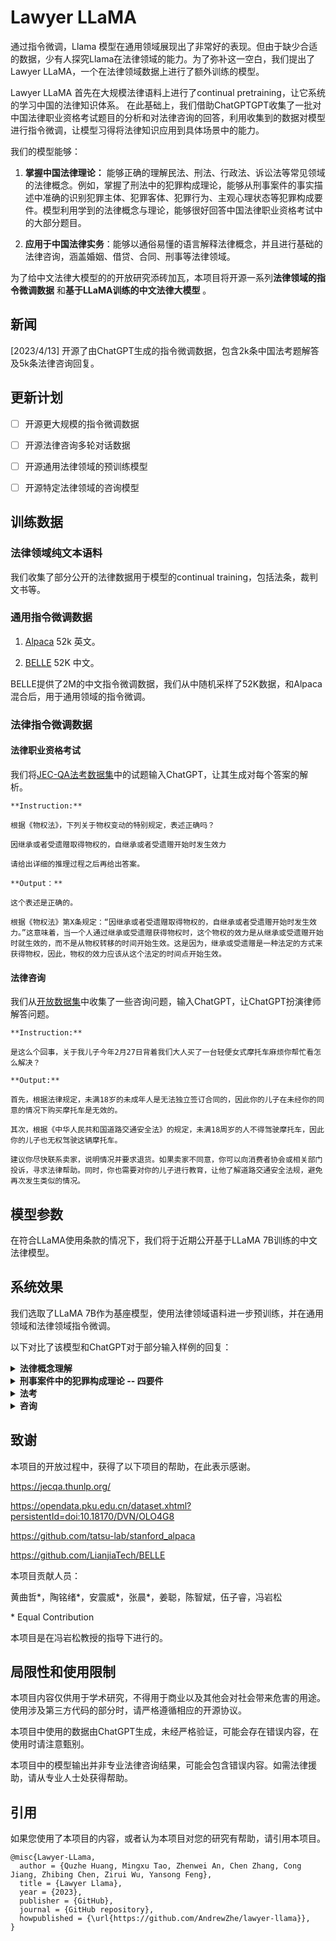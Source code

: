 # Lawyer LLaMA

通过指令微调，Llama 模型在通用领域展现出了非常好的表现。但由于缺少合适的数据，少有人探究Llama在法律领域的能力。为了弥补这一空白，我们提出了Lawyer LLaMA，一个在法律领域数据上进行了额外训练的模型。

Lawyer LLaMA 首先在大规模法律语料上进行了continual pretraining，让它系统的学习中国的法律知识体系。
在此基础上，我们借助ChatGPTGPT收集了一批对中国法律职业资格考试题目的分析和对法律咨询的回答，利用收集到的数据对模型进行指令微调，让模型习得将法律知识应用到具体场景中的能力。

我们的模型能够：

1. **掌握中国法律理论：** 能够正确的理解民法、刑法、行政法、诉讼法等常见领域的法律概念。例如，掌握了刑法中的犯罪构成理论，能够从刑事案件的事实描述中准确的识别犯罪主体、犯罪客体、犯罪行为、主观心理状态等犯罪构成要件。模型利用学到的法律概念与理论，能够很好回答中国法律职业资格考试中的大部分题目。

2. **应用于中国法律实务**：能够以通俗易懂的语言解释法律概念，并且进行基础的法律咨询，涵盖婚姻、借贷、合同、刑事等法律领域。

为了给中文法律大模型的的开放研究添砖加瓦，本项目将开源一系列**法律领域的指令微调数据** 和**基于LLaMA训练的中文法律大模型** 。

## 新闻

[2023/4/13] 开源了由ChatGPT生成的指令微调数据，包含2k条中国法考题解答及5k条法律咨询回复。

## 更新计划

- [ ] 开源更大规模的指令微调数据

- [ ] 开源法律咨询多轮对话数据

- [ ] 开源通用法律领域的预训练模型

- [ ] 开源特定法律领域的咨询模型

## 训练数据

### 法律领域纯文本语料

我们收集了部分公开的法律数据用于模型的continual training，包括法条，裁判文书等。

### 通用指令微调数据

1. [Alpaca](https://github.com/tatsu-lab/stanford_alpaca) 52k 英文。

2. [BELLE](https://github.com/LianjiaTech/BELLE) 52K 中文。

BELLE提供了2M的中文指令微调数据，我们从中随机采样了52K数据，和Alpaca混合后，用于通用领域的指令微调。

### 法律指令微调数据

#### 法律职业资格考试
我们将[JEC-QA法考数据集](https://jecqa.thunlp.org/)中的试题输入ChatGPT，让其生成对每个答案的解析。

    **Instruction:**

    根据《物权法》，下列关于物权变动的特别规定，表述正确吗？

    因继承或者受遗赠取得物权的，自继承或者受遗赠开始时发生效力

    请给出详细的推理过程之后再给出答案。

    **Output：**

    这个表述是正确的。

    根据《物权法》第X条规定：“因继承或者受遗赠取得物权的，自继承或者受遗赠开始时发生效力。”这意味着，当一个人通过继承或受遗赠获得物权时，这个物权的效力是从继承或受遗赠开始时就生效的，而不是从物权转移的时间开始生效。这是因为，继承或受遗赠是一种法定的方式来获得物权，因此，物权的效力应该从这个法定的时间点开始生效。

#### 法律咨询
我们从[开放数据集](https://opendata.pku.edu.cn/dataset.xhtml?persistentId=doi:10.18170/DVN/OLO4G8)中收集了一些咨询问题，输入ChatGPT，让ChatGPT扮演律师解答问题。

    **Instruction:**

    是这么个回事，关于我儿子今年2月27日背着我们大人买了一台轻便女式摩托车麻烦你帮忙看怎么解决？

    **Output:**

    首先，根据法律规定，未满18岁的未成年人是无法独立签订合同的，因此你的儿子在未经你的同意的情况下购买摩托车是无效的。

    其次，根据《中华人民共和国道路交通安全法》的规定，未满18周岁的人不得驾驶摩托车，因此你的儿子也无权驾驶这辆摩托车。

    建议你尽快联系卖家，说明情况并要求退货。如果卖家不同意，你可以向消费者协会或相关部门投诉，寻求法律帮助。同时，你也需要对你的儿子进行教育，让他了解道路交通安全法规，避免再次发生类似的情况。

## 模型参数

在符合LLaMA使用条款的情况下，我们将于近期公开基于LLaMA 7B训练的中文法律模型。

## **系统效果**

我们选取了LLaMA 7B作为基座模型，使用法律领域语料进一步预训练，并在通用领域和法律领域指令微调。

以下对比了该模型和ChatGPT对于部分输入样例的回复：

<details>
<summary><b>法律概念理解</b></summary>

**Input:** 什么是委托代理？

| **Lawyer LLaMA (7B)**                                                                                                           | **ChatGPT (175B)**                                                                                                                                                                                                                                                                                                                 |
| ------------------------------------------------------------------------------------------------------------------------------- | ---------------------------------------------------------------------------------------------------------------------------------------------------------------------------------------------------------------------------------------------------------------------------------------------------------------------------------- |
| 委托代理是指委托人将自己的权利和义务委托给代理人，代理人代表委托人进行某项法律行为。委托代理是一种法律关系，代理人必须按照委托人的要求行事，并向委托人报告进展情况。委托代理的法律效力与委托人的权利和义务相同，代理人必须遵守法律法规，保护委托人的合法权益。 | 委托代理是指一方（即委托人）授权另一方（即代理人）代表其执行特定的法律行为或采取特定的法律行动。委托代理通常涉及商业或法律事务，例如买卖房屋或签订合同等。在这种情况下，委托人必须给代理人明确的授权，以便代理人能够代表委托人采取行动。<br/>委托代理可以是口头协议或书面协议，具体取决于委托人和代理人之间的协议。委托代理需要遵守一定的法律规定，例如代理人必须履行忠实、诚信的义务，不能利用委托代理行为牟取不当利益或泄露委托人的保密信息等。<br/>委托代理在商业和法律事务中很常见，因为它可以让委托人将特定的任务交给代理人去完成，从而减轻自己的负担和节约时间和资源。同时，它也可以为代理人提供商业机会，例如代表多个客户进行买卖房屋或签订合同等。 |

---

**Input:** 什么是夫妻共同财产？

| **Lawyer LLaMA (7B)**                                                                                                           | **ChatGPT (175B)**                                                                                                                                                                                                                                                                                                                 |
| ------------------------------------------------------------------------------------------------------------------------------- | ---------------------------------------------------------------------------------------------------------------------------------------------------------------------------------------------------------------------------------------------------------------------------------------------------------------------------------- |
| 夫妻共同财产是指夫妻在婚姻关系存续期间所得的财产，包括工资、奖金、房产、存款、股票等。这些财产是夫妻共同所有的，无论是谁来得的，都应该被视为夫妻共同财产。在离婚时，夫妻应该协商如何分配这些财产，如果无法协商，法院将会根据具体情况进行裁决。 | 夫妻共同财产是指夫妻在婚姻关系中共同拥有的财产，包括在婚姻关系存续期间所获得的财产和财产所产生的收益，以及婚姻关系存续期间夫妻个人所持有的财产中的共同财产份额。夫妻共同财产制度是指在婚姻关系中，夫妻共同财产的所有权属于夫妻双方，且需要夫妻双方共同管理、共同支配和共同分割的制度。在夫妻离婚、丧失中国国籍等情况下，夫妻共同财产应当依法进行分割。在中国，夫妻共同财产制度适用于所有婚姻关系存续期间所取得的财产，除非夫妻双方事先约定适用其他财产制度。|

---

**Input:** 什么是抵押？

| **Lawyer LLaMA (7B)**                                                                                                           | **ChatGPT (175B)**                                                                                                                                                                                                                                                                                                                 |
| ------------------------------------------------------------------------------------------------------------------------------- | ---------------------------------------------------------------------------------------------------------------------------------------------------------------------------------------------------------------------------------------------------------------------------------------------------------------------------------- |
| 抵押是指将某种财产作为担保，以保证借款人在约定的时间内履行还款义务。抵押的财产可以是房产、车辆、股票、债券等。当借款人未能按时还款时，抵押人可以通过法律程序依法行使抵押权，即通过法院的强制执行程序，将抵押的财产变卖，以偿还借款人的债务。 | 抵押是指把财产或财产权利作为担保物，用于向银行或其他借款人借款的行为。抵押通常用于获得较大额度的贷款，例如购买房屋或商业物业的贷款。在抵押贷款中，房屋或其他资产通常被抵押，这意味着如果贷款未能按时还清，银行或借款人可以通过法律程序将抵押物出售以清偿债务。在一些国家，抵押可能需要登记或公证，以确保抵押权的优先性和合法性。抵押权是借款人对抵押财产的权利，而抵押物则是被抵押的财产或财产权利。|

---

**Input:** 什么是正当防卫？

| **Lawyer LLaMA (7B)**                                                                                                           | **ChatGPT (175B)**                                                                                                                                                                                                                                                                                                                 |
| ------------------------------------------------------------------------------------------------------------------------------- | ---------------------------------------------------------------------------------------------------------------------------------------------------------------------------------------------------------------------------------------------------------------------------------------------------------------------------------- |
| 正当防卫是指在遭受非法侵害或者遭受即将发生非法侵害的情况下，为了保护自己或他人的人身、财产安全，采取必要的防卫行为，造成非法侵害人的行为受到制止或者阻止的情况。正当防卫是一种合法的防卫行为，但是在采取必要的防卫行为时，必须遵守必要性原则，即防卫行为必须是必要的、适当的、合理的、合法的。如果防卫行为超出了必要性原则，就可能构成过度防卫，属于违法行为。 | 正当防卫是指在保护自己、他人或者国家、集体的合法权益时，对正在非法侵犯自己等权益的侵害者采取必要的防卫行为的行为，具有法律上的正当性和合法性。<br/>正当防卫是许多国家刑法中都规定的一种法律制度，允许人们在一定的情况下采取必要的防卫行为，以保护自己、他人或者国家、集体的合法权益。在正当防卫的情况下，防卫人不承担任何刑事责任。<br/>正当防卫的条件包括：必要性、即时性和合理性。必要性指的是防卫行为必须是为了防止或制止正在进行的非法侵犯行为，且必须采取适当的方式和手段。即时性指的是防卫行为必须是在非法侵犯行为正在进行或即将发生时立即采取的。合理性指的是防卫行为必须是在保护自己、他人或者国家、集体的合法权益的情况下进行的，不得超过必要的限度。<br/>需要注意的是，正当防卫不是自由行为的理由，而是在必要的情况下为了保护合法权益采取的一种必要行为，因此必须符合法律规定的条件才能被认定为正当防卫。如果防卫行为不符合法律规定，可能会被认定为过当防卫，需要承担相应的法律责任。|

</details>

<details>
<summary><b>刑事案件中的犯罪构成理论 -- 四要件</b></summary>

**Input:** 请抽取以下案例中的犯罪构成要件 ‘绩溪县人民检察院起诉书指控：2013年11月1日8时40分许，被告人曹某某驾驶皖P54611自卸货车行至家朋乡汪店村阳戈溪村河边装石块，被告人曹某某将货车停放于一斜坡处，拉上手刹下即下车去驾驶铲车往货车内装石块，约二十分钟后货车溜车下滑，滑行中撞上在坡底河边洗衣服的洪某某，当日下午，洪某某经抢救无效死亡。经鉴定，洪某某系因事故致创伤性失血性休克死亡。’

| **Lawyer LLaMA (7B)**                                                                                                                                                                                                                     | **ChatGPT (175B)**                                                                                                                                                                                      |
| ----------------------------------------------------------------------------------------------------------------------------------------------------------------------------------------------------------------------------------------- | ------------------------------------------------------------------------------------------------------------------------------------------------------------------------------------------------------- |
| 犯罪构成要件：<br/>1. 犯罪主体：被告人曹某某。<br/>2. 犯罪行为：驾驶货车在卸货行驶过程中，将货车停放于一斜坡处，拉上手刹下即下车去驾驶铲车往货车内装石块，约二十分钟后货车溜车下滑，滑行中撞上在坡底河边洗衣服的洪某某，当日下午，洪某某经抢救无效死亡。<br/>3. 结果：洪某某死亡。<br/>4. 主观方面：被告人曹某某的行为是有意识的，即他知道自己的行为存在危险，但仍然故意滑行，撞上了洪某某。<br/>综上所述，被告人曹某某的行为构成过失杀人罪。 | 这是一起交通肇事案件，犯罪构成要件包括：<br/>肇事：被告人曹某某驾驶自卸货车行至家朋乡汪店村阳戈溪村河边装石块，将货车停放于一斜坡处，拉上手刹下即下车去驾驶铲车往货车内装石块，货车因此失去控制溜车下滑，最终撞上在坡底河边洗衣服的洪某某。<br/>重大事故：该起交通事故导致洪某某死亡，经鉴定，洪某某系因事故致创伤性失血性休克死亡。<br/>因此，被告人曹某某构成交通肇事罪，属于过失致人死亡罪。 |

---


**Input:** 请抽取以下案例中的犯罪构成要件 '公诉机关指控，被告人林某与其妻子曾某因琐事发生口角，并商量到京山县民政局婚姻登记处办理离婚手续。2014年11月3日11时许，被告人林某与其妻子曾某到京山县民政局婚姻登记处（位于京山县新市镇绿林路）办理离婚手续时，双方发生争吵。被告人林某将曾某叫到婚姻登记处旁边的工商银行后院商谈，商谈中又动起手来，曾某用手抓伤被告人林某面部，被告人林某将曾某按在地上，拿出事先携带的匕首将曾某面部、颈部等划伤4处。经鉴定，被害人曾某的损伤程度已构成轻伤一级。'

| **Lawyer LLaMA (7B)**                                                                                                                                                                                                                     | **ChatGPT (175B)**                                                                                                                                                                                      |
| ----------------------------------------------------------------------------------------------------------------------------------------------------------------------------------------------------------------------------------------- | ------------------------------------------------------------------------------------------------------------------------------------------------------------------------------------------------------- |
| 根据以上案例中的犯罪构成要件，可以得出以下推理过程：<br/>1. 公诉机关指控：案件已经被公诉机关提起公诉。<br/>2. 犯罪主体：被告人林某和其妻子曾某。<br/>3. 犯罪行为：被告人林某在与其妻子曾某商谈时，将曾某叫到婚姻登记处旁边的工商银行后院商谈，商谈中又动起手来，曾某用手抓伤被告人林某面部，被告人林某将曾某按在地上，拿出事先携带的匕首将曾某面部、颈部等划伤4处。<br/>4. 犯罪构成要件：被告人林某的行为已经构成了故意伤害罪。<br/>具体来说，被告人林某的行为涉嫌故意伤害罪的构成要件包括：主观方面的故意和客观方面的行为。<br/>首先，被告人林某的主观方面的故意是指他明知自己的行为会对他人造成伤害，但仍然故意实施的行为。在本案中，被告人林某明知自己的行为会对他人造成伤害，因为他在商谈时动起手来，并使用匕首将曾某面部、颈部等划伤4处。<br/>其次，被告人林某的客观方面的行为是指他的行为已经达到了故意伤害的客观要件。在本案中，被告人林某的行为已经达到了故意伤害的客观要件，因为他的行为是有预谋的，他明知自己的行为会对他人造成伤害，但仍然实施了这些行为。<br/>因此，根据以上推理过程，可以得出结论：被告人林某的行为已经构成了故意伤害罪。 | 犯罪构成要件包括：<br/>1. 故意伤害罪：被告人林某使用匕首对妻子曾某进行攻击，导致曾某面部、颈部等部位受伤，已构成轻伤一级，符合故意伤害罪的构成要件。<br/>2. 暴力妨害家庭罪：被告人林某在与妻子商谈离婚事宜时，发生争吵并将妻子带到婚姻登记处旁边商谈，期间动起手来，并使用匕首进行攻击，已构成暴力妨害家庭罪的构成要件。 |

---

**Input:** 请抽取以下案例中的犯罪构成要件  '三门峡市湖滨区人民检察院指控：2015年10月11日20时43分左右，被告人荆某驾驶豫P×××××号重型自卸货车，沿三门峡市209国道东半幅自南向北行驶至209国道与五原路交叉口北50米处，碰撞沿209国道东半幅自北向南步行的被害人姚某，致姚某当场死亡。事故发生后，荆某驾车逃逸。经三门峡市公安交警支队事故处理大队认定，荆某负事故全部责任。公诉机关认为，被告人荆某的行为已构成××罪，请依法判处。'

| **Lawyer LLaMA (7B)**                                                                                                                                                                                                                     | **ChatGPT (175B)**                                                                                                                                                                                      |
| ----------------------------------------------------------------------------------------------------------------------------------------------------------------------------------------------------------------------------------------- | ------------------------------------------------------------------------------------------------------------------------------------------------------------------------------------------------------- |
| 犯罪构成要件：<br/>1. 行为主体：被告人荆某<br/>2. 客体：交通肇事罪<br/>3. 客体构成要件：荆某驾驶豫P×××××号重型自卸货车，沿三门峡市209国道东半幅自南向北行驶至209国道与五原路交叉口北50米处，碰撞沿209国道东半幅自北向南步行的被害人姚某，致姚某当场死亡。<br/>4. 主观方面的犯罪意图：荆某在行驶过程中没有采取必要的措施避免事故发生，也没有及时停车并报警，反而逃逸。<br/><br/>综上所述，被告人荆某的行为已构成交通肇事罪。 | 案例中的犯罪构成要件如下：<br/>1. 时间地点：2015年10月11日20时43分左右，在三门峡市209国道与五原路交叉口北50米处发生。<br/>2. 车辆和行人：被告人荆某驾驶豫P×××××号重型自卸货车，沿209国道行驶，撞上沿209国道东半幅自北向南行走的被害人姚某。<br/>3. 后果：被害人姚某当场死亡。<br/>4. 逃逸：案发后，被告人荆某驾车逃逸。<br/>5. 责任：经三门峡市公安交警支队事故处理大队认定，荆某负事故全部责任。<br/>基于以上事实，可以初步认定被告人荆某的行为构成“交通肇事罪”或“交通肇事致死罪”。 |

---

**Input:** 请抽取以下案例中的犯罪构成要件 '三亚市城郊人民检察院指控，2013年7月25日1时许，被告人李某驾驶摩托车搭载罗某沿河东路逆向行驶，罗某见被害人林某持一挎包乘坐电动车沿正常方向行驶便提议实施抢夺，被告人李某减速等待被害人林某乘坐的电动车超过其二人驾驶的摩托车后便调转车头靠近被害人林某，二车行驶至河东路规划局路口处时，罗某伸手将被害人林某的挎包抢走，得手后二人驾车迅速逃往三亚大桥方向，被抢的挎包内有人民币现金400元以及三星手机一部（经鉴定，价值人民币2819元）。破案后，被抢夺的财物未能追回。'

| **Lawyer LLaMA (7B)**                                                                                                                                                                                                                     | **ChatGPT (175B)**                                                                                                                                                                                      |
| ----------------------------------------------------------------------------------------------------------------------------------------------------------------------------------------------------------------------------------------- | ------------------------------------------------------------------------------------------------------------------------------------------------------------------------------------------------------- |
| 根据以上案例，可以得出以下犯罪构成要件：<br/>1. 罪名：抢夺罪<br/>2. 主体犯罪：被告人李某和罗某<br/>3. 客体犯罪：抢夺行为<br/>4. 主观方面犯罪：罪主体有意实施抢夺行为，但是未能完成抢夺行为<br/>5. 客观方面犯罪：抢夺行为是在被害人林某的财物领域内实施的，且抢夺行为是在被害人林某的财物领域内完成的<br/>6. 犯罪结果：被告人李某和罗某抢夺了被害人林某的挎包内有人民币现金400元以及三星手机一部（经鉴定，价值人民币2819元）<br/>综上所述，被告人李某和罗某构成抢夺罪。 | 根据案例，可以提取以下犯罪构成要件：<br/>1. 抢劫罪构成要件：<br/>被告人李某、罗某明知林某持有财物，即电动车和挎包，伺机实施抢夺。在被害人林某乘坐电动车行驶时，被告人李某驾驶摩托车追逐并靠近电动车。当电动车行驶到规划局路口时，罗某伸手将林某的挎包抢走，并迅速逃离现场。被抢夺的财物包括现金和手机，价值一定数额，构成抢劫罪的犯罪构成要件。<br/>1. 交通肇事罪构成要件：<br/>被告人李某驾驶摩托车搭载罗某逆向行驶，违反了道路交通安全法规，构成交通肇事罪的犯罪构成要件。|

</details>


<details>
<summary><b>法考</b></summary>

**Input:** 假设甲国为《保护文学艺术作品伯尔尼公约》的成员国，乙国为非成员国。依该公约的规定，下列作品可以享有国民待遇?

A. 甲国公民在甲国和乙国同时出版的文学作品

B. 乙国公民首先在甲国出版的文学作品

C. 在甲国有住所的乙国公民的文学作品

D. 乙国公民在乙国发表的文学作品

**Gold Answer:** A B C



| **Lawyer LLaMA (7B)**                                                                                                                                                                                                                                     | **ChatGPT (175B)**                                                                                                                                                                                        |
| --------------------------------------------------------------------------------------------------------------------------------------------------------------------------------------------------------------------------------------------------------- | --------------------------------------------------------------------------------------------------------------------------------------------------------------------------------------------------------- |
| A: 根据《保护文学艺术作品伯尔尼公约》的规定，成员国应该给予其他成员国的公民和非成员国的公民在成员国境内创作的文学艺术作品国民待遇。也就是说，如果一个人在甲国创作了一部文学作品，那么他在乙国出版该作品也应该享有甲国的版权保护。<br/>但是，如果该作品的作者是乙国的公民，那么他不属于甲国的版权保护范围。因此，如果甲国的公民在甲国和乙国同时出版了文学作品，那么该作品只能享有甲国的版权保护，而不能享有乙国的版权保护。<br/>因此，答案是：甲国公民在甲国和乙国同时出版的文学作品可以享有甲国的国民待遇。 | A: 根据《保护文学艺术作品伯尔尼公约》的规定，成员国应该对其他成员国的公民在该公约规定保护范围内的作品享有国民待遇。但对于非成员国的作品，不一定能享有国民待遇。<br/>根据题目的描述，甲国是《保护文学艺术作品伯尔尼公约》的成员国，而乙国是非成员国。因此，甲国公民在甲国和乙国同时出版的文学作品应该能够在甲国享有国民待遇，但在乙国不一定能够享有国民待遇。<br/>总之，该选项的判断是“部分正确，部分错误” |
| B: 根据《保护文学艺术作品伯尔尼公约》的规定，成员国应该给予其他成员国的公民和非成员国的公民在成员国境内创作的文学艺术作品国民待遇。这意味着，如果乙国公民在甲国创作了一部文学作品，那么该作品应该受到甲国的保护，并且甲国应该给予该作品国民待遇，即与甲国公民的作品享有同等的保护。<br/>因此，如果乙国公民在甲国出版了一部文学作品，那么该作品可以享有国民待遇。 | B: 根据《保护文学艺术作品伯尔尼公约》的规定，成员国应该给予其他成员国的作者和作品同等的保护待遇，即国民待遇原则。这意味着，如果一个国家的作品在另一个国家出版或发行，它应该得到与后者本国作品相同的保护待遇。<br/>然而，该公约并未规定非成员国的作品可以享有国民待遇。因此，根据伯尔尼公约的规定，乙国公民首先在甲国出版的文学作品不能享有国民待遇。<br/>因此，选项是错误的。 |
| C: 根据《保护文学艺术作品伯尔尼公约》的规定，成员国应该给予其他成员国的公民和非成员国的公民在成员国境内创作的文学艺术作品国民待遇。这意味着，如果乙国公民在甲国创作了一部文学作品，那么该作品应该受到甲国的保护，并享有与甲国公民的作品相同的待遇。<br/>因此，如果乙国公民在甲国有住所，那么他的在甲国创作的文学作品可以享有国民待遇。这是因为，乙国公民在甲国有住所，就像甲国公民在乙国有住所一样，他应该享有与甲国公民相同的权利和待遇。<br/>因此，答案是：乙国公民在甲国创作的文学作品可以享有国民待遇。 | C: 根据《保护文学艺术作品伯尔尼公约》的规定，其成员国应当向其他缔约国公民的作品，给予与本国公民作品同等的国民待遇。因此，在甲国中，如果有乙国公民居住并创作了文学作品，那么该作品应该可以享有甲国的国民待遇，即与甲国公民创作的作品受到相同的保护。<br/>然而，乙国并非该公约的成员国，因此乙国公民在自己的国家创作的作品可能无法得到与甲国公民作品相同的保护。此外，甲国可能还有其他国内法规定，限制外国公民的著作权保护范围，需要具体情况具体分析。<br/>因此，对于该选项的判断为：可能正确，但需要具体情况具体分析 |
| D: 根据《保护文学艺术作品伯尔尼公约》的规定，成员国应该给予其他成员国的公民和非成员国的公民在成员国境内发表的文学艺术作品国民待遇。这意味着，如果乙国公民在乙国发表了文学作品，那么该作品可以享有与乙国公民的作品相同的保护，包括获得版权和受到财产权利的保护。<br/>而对于乙国公民在乙国发表的文学作品，则不具备国民待遇，因为乙国不是《保护文学艺术作品伯尔尼公约》的成员国。但是，如果乙国公民在乙国发表的文学作品在乙国被认定为优先申请，那么该作品可以在乙国获得版权和财产权利保护。<br/>因此，答案是：乙国公民在乙国发表的文学作品不可以享有国民待遇，但如果该作品在乙国被认定为优先申请，那么可以在乙国获得版权和财产权利保护。 | D: 根据《保护文学艺术作品伯尔尼公约》的规定，成员国应当给予其他成员国的著作权人及其作品同自己国民的待遇。因此，甲国应该给予乙国公民在甲国发表的文学作品同自己国民的待遇。但是，乙国公民在乙国发表的文学作品是否能够享有国民待遇，则取决于乙国是否加入了该公约。<br/>因为题目中指出乙国为非成员国，因此该国的公民在该公约下并没有享有国民待遇的权利。所以，选项错误。 |

</details>


<details>
<summary><b>咨询</b></summary>

**Input:** 男婚内出轨，怎样告女方？？？？？？？

| **Lawyer LLaMA (7B)**                                                                                                                                                                                                                                                                                                   | **ChatGPT (175B)**                                                                                                                                                                                                                                                                                                                                                                                         |
| ----------------------------------------------------------------------------------------------------------------------------------------------------------------------------------------------------------------------------------------------------------------------------------------------------------------------- | ---------------------------------------------------------------------------------------------------------------------------------------------------------------------------------------------------------------------------------------------------------------------------------------------------------------------------------------------------------------------------------------------------------- |
| 如果男方在婚姻关系中出轨，女方可以通过以下方式来表达自己的不满和愤怒：<br/>1. 与男方沟通：女方可以与男方沟通，表达自己的不满和愤怒，并要求男方停止出轨行为。<br/>2. 寻求婚姻咨询：女方可以寻求专业的婚姻咨询师或心理医生的帮助，以了解如何处理自己的情绪和如何保护自己的权益。<br/>3. 寻求法律援助：女方可以寻求法律援助，了解自己的权利和法律程序，以便采取适当的行动来保护自己的权益。<br/>4. 提起离婚：如果男方的出轨行为已经严重影响了婚姻关系，女方可以考虑提起离婚。在离婚过程中，女方可以要求分割财产和抚养子女的权利。<br/>无论采取哪种行动，女方都应该保持冷静和理智，以便更好地保护自己的权益。 | 作为律师，我必须提醒您，婚内出轨是一项敏感的问题，需要认真考虑和权衡。如果您想要采取法律行动，以下是一些可能有用的信息：<br/>1. 确定出轨是否构成违法行为：在某些国家或地区，婚内出轨可能被视为违法行为，可能构成通奸罪或与婚姻法相关的罪行。您应该检查您所在地区的相关法律，以确定出轨是否构成违法行为。<br/>2. 收集证据：如果出轨构成违法行为，您需要收集证据来支持您的指控。这可能包括获取出轨方的通讯记录、照片、视频等物证，或者聘请私人侦探来获取证据。<br/>3. 寻求法律援助：如果您打算采取法律行动，最好咨询一位有经验的律师。律师可以帮助您理解相关的法律，并提供建议和帮助。<br/>请注意，采取法律行动可能会对您的家庭关系产生负面影响。在采取任何行动之前，请考虑一下这是否值得。您可能需要与配偶进行对话，并尝试解决问题，或者寻求婚姻咨询等其他形式的帮助来修复您的婚姻关系。 |

---

**Input:** 分居两年有两个孩子，大女儿10岁，儿子五岁，男方总对我用家庭暴力，导致我想离婚法院会怎么判？

| **Lawyer LLaMA (7B)**                                                                                                                                                                                                                                                                                                   | **ChatGPT (175B)**                                                                                                                                                                                                                                                                                                                                                                                         |
| ----------------------------------------------------------------------------------------------------------------------------------------------------------------------------------------------------------------------------------------------------------------------------------------------------------------------- | ---------------------------------------------------------------------------------------------------------------------------------------------------------------------------------------------------------------------------------------------------------------------------------------------------------------------------------------------------------------------------------------------------------- |
| 根据中国的婚姻法，如果你可以证明你的丈夫对你实施了家庭暴力，法院可能会判决你获得离婚。在这种情况下，法院可能会考虑以下因素：<br/>1. 是否存在家庭暴力行为：如果你能够证明你的丈夫对你实施了家庭暴力行为，法院可能会认定这一点。<br/>2. 是否存在婚姻破裂：如果你能够证明你和你的丈夫之间的婚姻已经破裂，法院可能会认定这一点。<br/>3. 是否存在孩子的利益：如果你能够证明你的孩子受到了伤害，法院可能会认为这一点。<br/>4. 是否存在其他证据：如果你能够证明其他证据表明你的丈夫对你实施了家庭暴力行为，法院可能会认定这一点。<br/>因此，如果你能够证明你的丈夫对你实施了家庭暴力行为，法院可能会判决你获得离婚。但是，具体的判决结果还需要根据你的案件具体情况来决定。 | 首先，家庭暴力是不合法的行为，法院通常会采取严厉的措施来保护受害者。在你的情况下，离婚可能是合理的选择，但最终的判断取决于许多因素，如你是否有足够的证据证明你的配偶对你施暴，以及你的孩子是否会受到伤害。<br/>在考虑离婚的情况下，法院通常会优先考虑孩子的福利。法院可能会下令给你拥有孩子的抚养权，而你的配偶可能需要支付子女抚养费和配偶赡养费。同时，如果有家庭暴力的证据，法院可能会下令保护令，禁止你的配偶接近你和你的孩子，以确保你和你的孩子的安全。<br/>总之，如果你有家庭暴力的证据并且孩子的福利得到了保障，离婚是可能的，并且法院可能会支持你的要求。如果你需要更多的帮助和建议，我建议你寻求当地的法律援助组织或律师的帮助。 |

---

**Input:** 饮酒驾驶私家小车，和三个朋友出去玩，过弯道的时候撞到路边的树，车子翻到路沟请问司机要负什么责任？

| **Lawyer LLaMA (7B)**                                                                                                                                                                                                                                                                                                   | **ChatGPT (175B)**                                                                                                                                                                                                                                                                                                                                                                                         |
| ----------------------------------------------------------------------------------------------------------------------------------------------------------------------------------------------------------------------------------------------------------------------------------------------------------------------- | ---------------------------------------------------------------------------------------------------------------------------------------------------------------------------------------------------------------------------------------------------------------------------------------------------------------------------------------------------------------------------------------------------------- |
| 作为司机，您需要承担一定的责任。根据《中华人民共和国道路交通安全法》的规定，饮酒驾驶是违法行为，应当承担相应的法律责任。如果您的小车撞到了路边的树，导致车子翻到路沟，您需要承担以下责任：<br/>1. 违反交通规则的责任：根据《中华人民共和国道路交通安全法》的规定，饮酒驾驶是违法行为，应当承担相应的法律责任。<br/>2. 车辆损失的责任：如果您的小车在翻到路沟后摔掉或者撞到了其他车辆，您需要承担相应的车辆损失责任。<br/>3. 人身伤害的责任：如果您的行为导致他人受到人身伤害，您需要承担相应的人身伤害责任。<br/>因此，作为司机，您需要认真对待交通安全，遵守交通规则，避免饮酒驾驶等违法行为，保护自己和他人的安全。 | 根据您提供的情况描述，司机可能面临以下法律责任：<br/>1. 刑事责任：如果司机在事故发生时饮酒超过了法定限制，他可能会被控以醉酒驾车罪，这是一项刑事犯罪行为，可能会被判处罚款、监禁或者吊销驾照等刑罚。<br/>2. 民事责任：司机在事故中造成的人身损害或财产损失，可能需要承担民事责任，包括支付医疗费用、赔偿损失等。如果司机没有购买车辆保险，他可能需要承担更多的赔偿责任。<br/>3. 行政责任：根据交通管理法规，驾驶员在饮酒驾车的情况下违反了交通安全规定，可能会被处以行政处罚，例如罚款、吊销驾照、暂扣车辆等。<br/>综上所述，饮酒驾车是一项严重的违法行为，不仅会危及自身安全，还可能对他人造成伤害和损失。如果您或者您的朋友在饮酒后驾车造成事故，应该及时联系当地的律师或法律援助机构，以获得更多的帮助和支持。 |

---

**Input:** 十多个陌生人，深夜砸烂住宅门，撞入并打人，行为人应受到何种处罚，受伤害人如何维护自己的权益

| **Lawyer LLaMA (7B)**                                                                                                                                                                                                                                                                                                   | **ChatGPT (175B)**                                                                                                                                                                                                                                                                                                                                                                                         |
| ----------------------------------------------------------------------------------------------------------------------------------------------------------------------------------------------------------------------------------------------------------------------------------------------------------------------- | ---------------------------------------------------------------------------------------------------------------------------------------------------------------------------------------------------------------------------------------------------------------------------------------------------------------------------------------------------------------------------------------------------------- |
| 行为人应该受到刑事处罚和民事赔偿责任。具体的处罚应该根据行为人的具体情况而定，可能包括拘留、罚款、有期徒刑等。同时，行为人还应该承担民事赔偿责任，赔偿受伤害人的医疗费、误工费、精神损失费等相关损失。<br/>受伤害人可以通过以下方式维护自己的权益：<br/>1.报警：受伤害人应该立即报警，向警方提供相关证据，如现场照片、医疗记录等，以便警方进行调查和处理。<br/>2.寻求医疗救治：受伤害人应该及时寻求医疗救治，确保自己的伤势得到妥善治疗。<br/>3.保留证据：受伤害人应该保留现场照片、医疗记录、警方调查报告等相关证据，以便在需要时提供给律师或法院。<br/>4.寻求法律援助：受伤害人可以寻求律师的帮助，了解自己的权益和维权途径。<br/>5.提起民事诉讼：如果行为人拒绝承担民事赔偿责任，受伤害人可以通过民事诉讼的方式维护自己的权益，要求行为人赔偿医疗费、误工费、精神损失费等相关损失。 |这种行为属于非法侵入和暴力行为，违反了法律和社会道德规范。如果这种行为被证实是有预谋的，可能还涉及到犯罪的成分，应该被追究刑事责任。<br/>具体的处罚取决于不同国家或地区的法律体系和司法程序，但通常情况下，这种行为可能会被视为恶性侵入或暴力犯罪，可能会受到拘留、罚款、监禁或者其他刑事处罚。<br/>对于受害人，他们可以采取以下措施来维护自己的权益：<br/>1.立即报警：受害人可以向当地警方报案，说明情况并提供必要的证据，让警方进行调查和追踪行为人。<br/>2.寻求法律援助：如果受害人的人身安全受到威胁或者财产受到损失，他们可以寻求律师的帮助，提起民事诉讼或者申请保护令等法律手段，维护自己的权益。<br/>3.收集证据：受害人可以收集证据，包括现场照片、视频、医院诊断证明等，以证明自己的受害情况和行为人的违法行为，为维护自己的权益提供有力的证据支持。<br/>总之，任何人都应该遵守法律和社会道德规范，不得侵犯他人的人身安全和财产权益。如果发生此类情况，受害人应立即报警并寻求法律援助，以维护自己的权益。 |

</details>

## 致谢

本项目的开放过程中，获得了以下项目的帮助，在此表示感谢。

https://jecqa.thunlp.org/

https://opendata.pku.edu.cn/dataset.xhtml?persistentId=doi:10.18170/DVN/OLO4G8

https://github.com/tatsu-lab/stanford_alpaca

https://github.com/LianjiaTech/BELLE



本项目贡献人员：

黄曲哲*，陶铭绪*，安震威*，张晨*，姜聪，陈智斌，伍子睿，冯岩松

\* Equal Contribution

本项目是在冯岩松教授的指导下进行的。

## **局限性和使用限制**

本项目内容仅供用于学术研究，不得用于商业以及其他会对社会带来危害的用途。使用涉及第三方代码的部分时，请严格遵循相应的开源协议。

本项目中使用的数据由ChatGPT生成，未经严格验证，可能会存在错误内容，在使用时请注意甄别。

本项目中的模型输出并非专业法律咨询结果，可能会包含错误内容。如需法律援助，请从专业人士处获得帮助。

## 引用

如果您使用了本项目的内容，或者认为本项目对您的研究有帮助，请引用本项目。

```Plaintext
@misc{Lawyer-LLama,
  author = {Quzhe Huang, Mingxu Tao, Zhenwei An, Chen Zhang, Cong Jiang, Zhibing Chen, Zirui Wu, Yansong Feng},
  title = {Lawyer Llama},
  year = {2023},
  publisher = {GitHub},
  journal = {GitHub repository},
  howpublished = {\url{https://github.com/AndrewZhe/lawyer-llama}},
}
```
